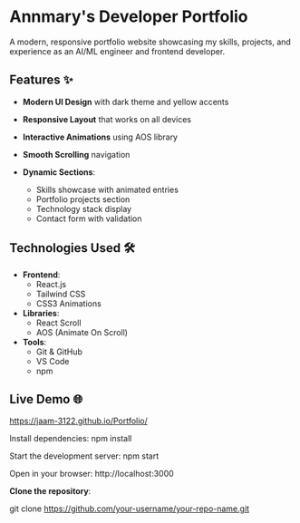 # Annmary's Developer Portfolio

A modern, responsive portfolio website showcasing my skills, projects, and experience as an AI/ML engineer and frontend developer.

## Features ✨

- **Modern UI Design** with dark theme and yellow accents
- **Responsive Layout** that works on all devices
- **Interactive Animations** using AOS library
- **Smooth Scrolling** navigation
- **Dynamic Sections**:
  
  - Skills showcase with animated entries
  - Portfolio projects section
  - Technology stack display
  - Contact form with validation

## Technologies Used 🛠️

- **Frontend**: 
  - React.js
  - Tailwind CSS
  - CSS3 Animations
- **Libraries**:
  - React Scroll
  - AOS (Animate On Scroll)
- **Tools**:
  - Git & GitHub
  - VS Code
  - npm

## Live Demo 🌐

https://jaam-3122.github.io/Portfolio/

Install dependencies:
npm install

Start the development server:
npm start

Open in your browser:
http://localhost:3000

 **Clone the repository**:

git clone https://github.com/your-username/your-repo-name.git
